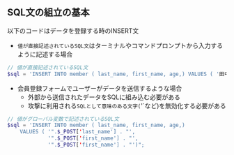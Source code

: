## SQL文の組立の基本

以下のコードはデータを登録する時のINSERT文

* `値が直接記述されているSQL文`はターミナルやコマンドプロンプトから入力するように記述する場合

```php
// 値が直接記述されているSQL文
$sql = 'INSERT INTO member ( last_name, first_name, age,) VALUES ( '田中', '一郎', 21)";
```

* 会員登録フォームでユーザーがデータを送信するような場合
    * 外部から送信されたデータをSQLに組み込む必要がある
    * 攻撃に利用される`SQLとして意味のある文字(`'`など)を無効化する必要がある

```php
// 値がグローバル変数で記述されているSQL文
$sql = 'INSERT INTO member ( last_name, first_name, age,)
    VALUES ( '".$_POST['last_name'] . "',
             '".$_POST['first_name'] . "',
             '".$_POST['first_name'] . "')";
```
